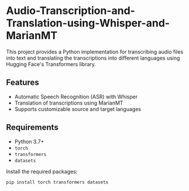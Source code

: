 # Audio-Transcription-and-Translation-using-Whisper-and-MarianMT
This project provides a Python implementation for transcribing audio files into text and translating the transcriptions into different languages using Hugging Face's Transformers library.

## Features
- Automatic Speech Recognition (ASR) with Whisper
- Translation of transcriptions using MarianMT
- Supports customizable source and target languages

## Requirements
- Python 3.7+
- `torch`
- `transformers`
- `datasets`

Install the required packages:
```bash
pip install torch transformers datasets 
